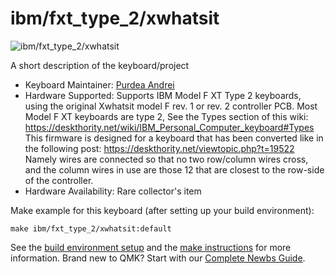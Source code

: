 # ibm/fxt_type_2/xwhatsit

![ibm/fxt_type_2/xwhatsit](https://deskthority.net/wiki/images/8/84/IBM_XT_top.JPG)

A short description of the keyboard/project

* Keyboard Maintainer: [Purdea Andrei](https://github.com/purdeaandrei)
* Hardware Supported: Supports IBM Model F XT Type 2 keyboards, using the original Xwhatsit model F rev. 1 or rev. 2 controller PCB.
    Most Model F XT keyboards are type 2, See the Types section of this wiki: https://deskthority.net/wiki/IBM_Personal_Computer_keyboard#Types
    This firmware is designed for a keyboard that has been converted like in the following post: https://deskthority.net/viewtopic.php?t=19522
    Namely wires are connected so that no two row/column wires cross, and the column wires in use are those 12 that are closest to the row-side of the controller.
* Hardware Availability: Rare collector's item

Make example for this keyboard (after setting up your build environment):

    make ibm/fxt_type_2/xwhatsit:default

See the [build environment setup](https://docs.qmk.fm/#/getting_started_build_tools) and the [make instructions](https://docs.qmk.fm/#/getting_started_make_guide) for more information. Brand new to QMK? Start with our [Complete Newbs Guide](https://docs.qmk.fm/#/newbs).
